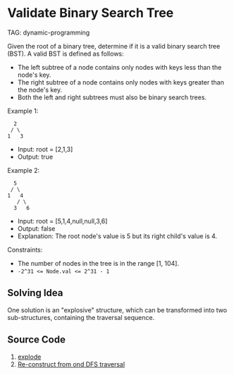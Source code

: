 # Validate Binary Search Tree

TAG: dynamic-programming

Given the root of a binary tree, determine if it is a valid binary search tree (BST). A valid BST is defined as follows:

* The left subtree of a node contains only nodes with keys less than the node's
  key.
* The right subtree of a node contains only nodes with keys greater than the node's
  key.
* Both the left and right subtrees must also be binary search trees.

Example 1:

```
  2
 / \
1   3
```

* Input: root = [2,1,3]
* Output: true

Example 2:

```
  5
 / \
1   4
   / \
  3   6
```

* Input: root = [5,1,4,null,null,3,6]
* Output: false
* Explanation: The root node's value is 5 but its right child's value is 4.

Constraints:

* The number of nodes in the tree is in the range [1, 104].
* `-2^31 <= Node.val <= 2^31 - 1`

## Solving Idea

One solution is an "explosive" structure, which can be transformed into two sub-structures, containing the traversal sequence.

## Source Code

1. [explode](../src/m0098.py)
2. [Re-construct from ond DFS traversal](../src/m0098_rebuild.py)

